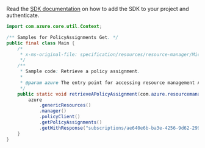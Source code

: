 Read the [SDK documentation](https://github.com/Azure/azure-sdk-for-java/blob/azure-resourcemanager_2.11.0/sdk/resourcemanager/azure-resourcemanager/README.md) on how to add the SDK to your project and authenticate.

```java
import com.azure.core.util.Context;

/** Samples for PolicyAssignments Get. */
public final class Main {
    /*
     * x-ms-original-file: specification/resources/resource-manager/Microsoft.Authorization/stable/2021-06-01/examples/getPolicyAssignment.json
     */
    /**
     * Sample code: Retrieve a policy assignment.
     *
     * @param azure The entry point for accessing resource management APIs in Azure.
     */
    public static void retrieveAPolicyAssignment(com.azure.resourcemanager.AzureResourceManager azure) {
        azure
            .genericResources()
            .manager()
            .policyClient()
            .getPolicyAssignments()
            .getWithResponse("subscriptions/ae640e6b-ba3e-4256-9d62-2993eecfa6f2", "EnforceNaming", Context.NONE);
    }
}
```
